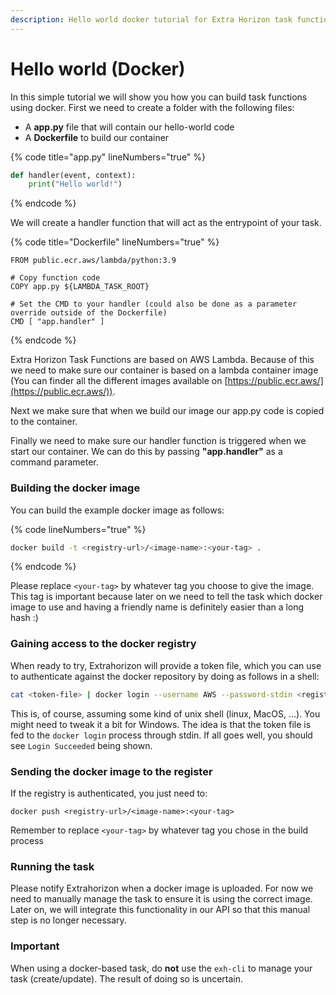 ```yaml
---
description: Hello world docker tutorial for Extra Horizon task functions
---
```


# Hello world (Docker)

In this simple tutorial we will show you how you can build task functions using docker. First we need to create a folder with the following files:

* A **app.py** file that will contain our hello-world code
* A **Dockerfile** to build our container

{% code title="app.py" lineNumbers="true" %}
```python
def handler(event, context):
    print("Hello world!")
```
{% endcode %}

We will create a handler function that will act as the entrypoint of your task.

{% code title="Dockerfile" lineNumbers="true" %}
```docker
FROM public.ecr.aws/lambda/python:3.9

# Copy function code
COPY app.py ${LAMBDA_TASK_ROOT}

# Set the CMD to your handler (could also be done as a parameter override outside of the Dockerfile)
CMD [ "app.handler" ]
```
{% endcode %}

Extra Horizon Task Functions are based on AWS Lambda. Because of this we need to make sure our container is based on a lambda container image (You can finder all the different images available on [https://public.ecr.aws/](https://public.ecr.aws/)).

Next we make sure that when we build our image our app.py code is copied to the container.

Finally we need to make sure our handler function is triggered when we start our container. We can do this by passing **"app.handler"** as a command parameter.

### Building the docker image

You can build the example docker image as follows:

{% code lineNumbers="true" %}
```sh
docker build -t <registry-url>/<image-name>:<your-tag> .
```
{% endcode %}

Please replace `<your-tag>` by whatever tag you choose to give the image. This tag is important because later on we need to tell the task which docker image to use and having a friendly name is definitely easier than a long hash :)

### Gaining access to the docker registry

When ready to try, Extrahorizon will provide a token file, which you can use to authenticate against the docker repository by doing as follows in a shell:

```sh
cat <token-file> | docker login --username AWS --password-stdin <registry-url>/<image-name>
```

This is, of course, assuming some kind of unix shell (linux, MacOS, ...). You might need to tweak it a bit for Windows. The idea is that the token file is fed to the `docker login` process through stdin. If all goes well, you should see `Login Succeeded` being shown.

### Sending the docker image to the register

If the registry is authenticated, you just need to:

```
docker push <registry-url>/<image-name>:<your-tag>
```

Remember to replace `<your-tag>` by whatever tag you chose in the build process

### Running the task

Please notify Extrahorizon when a docker image is uploaded. For now we need to manually manage the task to ensure it is using the correct image. Later on, we will integrate this functionality in our API so that this manual step is no longer necessary.

### Important

When using a docker-based task, do **not** use the `exh-cli` to manage your task (create/update). The result of doing so is uncertain.
